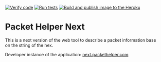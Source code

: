 [![Verify code](https://github.com/PacketHelper/packet-helper-next/actions/workflows/verify_code.yml/badge.svg)](https://github.com/PacketHelper/packet-helper-next/actions/workflows/verify_code.yml)
[![Run tests](https://github.com/PacketHelper/packet-helper-next/actions/workflows/djangotest.yml/badge.svg)](https://github.com/PacketHelper/packet-helper-next/actions/workflows/djangotest.yml)
[![Build and publish image to the Heroku](https://github.com/PacketHelper/packet-helper-next/actions/workflows/heroku-staging.yml/badge.svg)](https://github.com/PacketHelper/packet-helper-next/actions/workflows/heroku-staging.yml)

# Packet Helper Next
This is a next version of the web tool to describe a packet information base on the string of the hex.

Developer instance of the application: [next.packethelper.com](http://next.packethelper.com)
